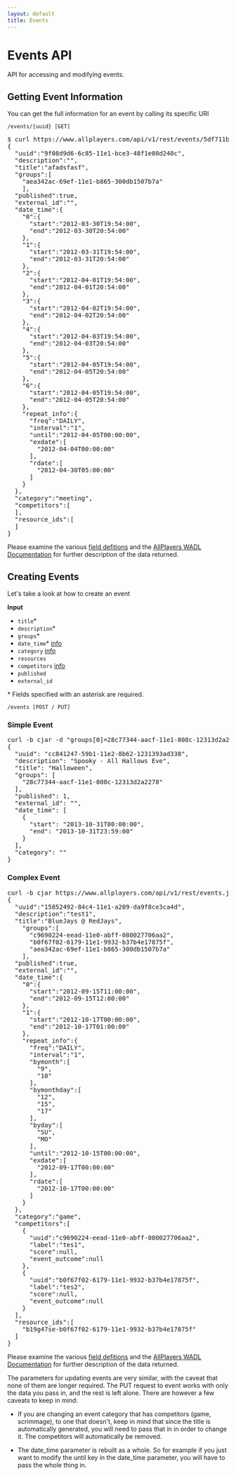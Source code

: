 ```yaml
---
layout: default
title: Events
---
```


# Events API

API for accessing and modifying events.

## Getting Event Information

You can get the full information for an event by calling its specific URI

<a id="/events/{uuid}"></a>

    /events/{uuid} [GET]

<pre class="terminal">
$ curl https://www.allplayers.com/api/v1/rest/events/5df711be-f611-11e0-a44b-12313d04fc0f
{
  "uuid":"9f08d9d6-6c85-11e1-bce3-48f1e08d240c",
  "description":"",
  "title":"afadsfasf",
  "groups":[
    "aea342ac-69ef-11e1-b865-300db1507b7a"
    ],
  "published":true,
  "external_id":"",
  "date_time":{
    "0":{
      "start":"2012-03-30T19:54:00",
      "end":"2012-03-30T20:54:00"
    },
    "1":{
      "start":"2012-03-31T19:54:00",
      "end":"2012-03-31T20:54:00"
    },
    "2":{
      "start":"2012-04-01T19:54:00",
      "end":"2012-04-01T20:54:00"
    },
    "3":{
      "start":"2012-04-02T19:54:00",
      "end":"2012-04-02T20:54:00"
    },
    "4":{
      "start":"2012-04-03T19:54:00",
      "end":"2012-04-03T20:54:00"
    },
    "5":{
      "start":"2012-04-05T19:54:00",
      "end":"2012-04-05T20:54:00"
    },
    "6":{
      "start":"2012-04-05T19:54:00",
      "end":"2012-04-05T20:54:00"
    },
    "repeat_info":{
      "freq":"DAILY",
      "interval":"1",
      "until":"2012-04-05T00:00:00",
      "exdate":[
        "2012-04-04T00:00:00"
      ],
      "rdate":[
        "2012-04-30T05:00:00"
      ]
    }
  },
  "category":"meeting",
  "competitors":[
  ],
  "resource_ids":[
  ]
}
</pre>

Please examine the various [field defitions](fields.html) and the [AllPlayers WADL Documentation](https://www.allplayers.com/api/v1/rest/wadl/describe.xml) for further description of the data returned.

## Creating Events

Let's take a look at how to create an event

<a id="/events"></a>
**Input**

*  `title`\*
*  `description`\*
*  `groups`\*
*  `date_time`\* [info](fields.html#/date_time)
*  `category` [info](fields.html#/category)
*  `resources`
*  `competitors` [info](fields.html#/competitors)
*  `published`
*  `external_id`

\* Fields specified with an asterisk are required.

    /events [POST / PUT]

### Simple Event

<pre class="terminal">
curl -b cjar -d "groups[0]=28c77344-aacf-11e1-808c-12313d2a2278&title=Halloween&description=Spooky - All Hallows Eve&date_time[start]=2013-10-31T00%3A00%3A00&date_time[end]=2013-10-31T23%3A59%3A59" https://www.allplayers.com/api/v1/rest/events.json
{
  "uuid": "cc841247-59b1-11e2-8b62-1231393ad338",
  "description": "Spooky - All Hallows Eve",
  "title": "Halloween",
  "groups": [
    "28c77344-aacf-11e1-808c-12313d2a2278"
  ],
  "published": 1,
  "external_id": "",
  "date_time": [
    {
      "start": "2013-10-31T00:00:00",
      "end": "2013-10-31T23:59:00"
    }
  ],
  "category": ""
}
</pre>

### Complex Event

<pre class="terminal">
curl -b cjar https://www.allplayers.com/api/v1/rest/events.json -d"groups[0]=aea342ac-69ef-11e1-b865-300db1507b7a&title=TestEvent&description=test1&category=game&competitors[c9690224-eead-11e0-abff-080027706aa2][label]=BlueJays&competitors[b0f67f02-6179-11e1-9932-b37b4e17875f][label]=RedJays&resources[0]=b19g47se-b0f67f02-6179-11e1-9932-b37b4e17875f&date_time[start]=2012-09-15T11%3A00%3A00&date_time[end]=2012-09-15T12%3A00%3A00&date_time[repeat][interval]=1&date_time[repeat][freq]=daily&date_time[repeat][until]=2012-10-15&date_time[repeat][exdate][]=2012-09-17&date_time[repeat][rdate][]=2012-10-17&date_time[repeat][bymonth][9]=9&date_time[repeat][bymonth][10]=10&date_time[repeat][bymonthday][12]=12&date_time[repeat][bymonthday][15]=15&date_time[repeat][bymonthday][17]=17&date_time[repeat][byday][SU]=SU&date_time[repeat][byday][MO]=MO"
{
  "uuid":"15852492-84c4-11e1-a209-da9f8ce3ca4d",
  "description":"test1",
  "title":"BlueJays @ RedJays",
    "groups":[
      "c9690224-eead-11e0-abff-080027706aa2",
      "b0f67f02-6179-11e1-9932-b37b4e17875f",
      "aea342ac-69ef-11e1-b865-300db1507b7a"
    ],
  "published":true,
  "external_id":"",
  "date_time":{
    "0":{
      "start":"2012-09-15T11:00:00",
      "end":"2012-09-15T12:00:00"
    },
    "1":{
      "start":"2012-10-17T00:00:00",
      "end":"2012-10-17T01:00:00"
    },
    "repeat_info":{
      "freq":"DAILY",
      "interval":"1",
      "bymonth":[
        "9",
        "10"
      ],
      "bymonthday":[
        "12",
        "15",
        "17"
      ],
      "byday":[
        "SU",
        "MO"
      ],
      "until":"2012-10-15T00:00:00",
      "exdate":[
        "2012-09-17T00:00:00"
      ],
      "rdate":[
        "2012-10-17T00:00:00"
      ]
    }
  },
  "category":"game",
  "competitors":[
    {
      "uuid":"c9690224-eead-11e0-abff-080027706aa2",
      "label":"tes1",
      "score":null,
      "event_outcome":null
    },
    {
      "uuid":"b0f67f02-6179-11e1-9932-b37b4e17875f",
      "label":"tes2",
      "score":null,
      "event_outcome":null
    }
  ],
  "resource_ids":[
    "b19g47se-b0f67f02-6179-11e1-9932-b37b4e17875f"
  ]
}
</pre>
Please examine the various [field defitions](fields.html) and the [AllPlayers WADL Documentation](https://www.allplayers.com/api/v1/rest/wadl/describe.xml) for further description of the data returned.

The parameters for updating events are very similar, with the caveat that none of them are longer required.
The PUT request to event works with only the data you pass in, and the rest is left alone.  There are however a few caveats to keep in mind:

*  If you are changing an event category that has competitors (game, scrimmage), to one that doesn't, keep in mind that since the title is automatically generated, you will need to pass that in in order to change it.  The competitors will automatically be removed.

*  The date_time parameter is rebuilt as a whole.  So for example if you just want to modify the until key in the date_time parameter, you will have to pass the whole thing in.
